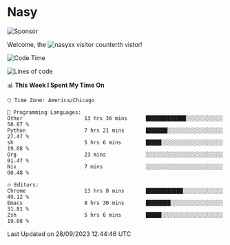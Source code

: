 # Nasy

<!--
<p align="center">
<img height="200" src="https://github-readme-stats.vercel.app/api?username=nasyxx&count_private=true&show_icons=true&theme=dracula&include_all_commits=true"/>
<img height="200" src="https://github-readme-stats.vercel.app/api/top-langs/?username=nasyxx&theme=dracula&hide=html,jupyter+notebook&count_private=true&show_icons=true"/>
</p>

  
----------------
-->

![Sponsor](https://img.shields.io/static/v1.svg?label=Sponsor&message=%E2%9D%A4&logo=GitHub&style=flat&color=pink)
 
Welcome, the ![nasyxx visitor counter](https://count.getloli.com/get/@nasyxx?theme=rule34)th vistor!
 
<!--START_SECTION:waka-->
![Code Time](http://img.shields.io/badge/Code%20Time-3%2C732%20hrs%205%20mins-blue)

![Lines of code](https://img.shields.io/badge/From%20Hello%20World%20I%27ve%20Written-6.3%20million%20lines%20of%20code-blue)

📊 **This Week I Spent My Time On** 

```text
🕑︎ Time Zone: America/Chicago

💬 Programming Languages: 
Other                    13 hrs 36 mins      █████████████░░░░░░░░░░░░   50.87 % 
Python                   7 hrs 21 mins       ███████░░░░░░░░░░░░░░░░░░   27.47 % 
sh                       5 hrs 6 mins        █████░░░░░░░░░░░░░░░░░░░░   19.08 % 
Org                      23 mins             ░░░░░░░░░░░░░░░░░░░░░░░░░   01.47 % 
Nix                      7 mins              ░░░░░░░░░░░░░░░░░░░░░░░░░   00.48 % 

🔥 Editors: 
Chrome                   13 hrs 8 mins       ████████████░░░░░░░░░░░░░   49.12 % 
Emacs                    8 hrs 30 mins       ████████░░░░░░░░░░░░░░░░░   31.81 % 
Zsh                      5 hrs 6 mins        █████░░░░░░░░░░░░░░░░░░░░   19.08 % 
```


 Last Updated on 28/09/2023 12:44:46 UTC
<!--END_SECTION:waka-->

<!-- ![visitors](https://visitor-badge.laobi.icu/badge?page_id=nasyxx.nasyxx) -->
